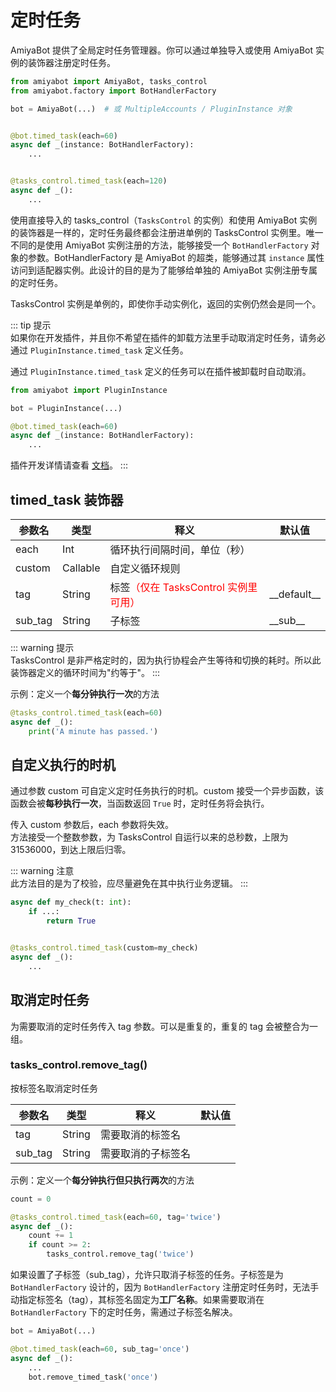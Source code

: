 # 定时任务

AmiyaBot 提供了全局定时任务管理器。你可以通过单独导入或使用 AmiyaBot 实例的装饰器注册定时任务。

```python
from amiyabot import AmiyaBot, tasks_control
from amiyabot.factory import BotHandlerFactory

bot = AmiyaBot(...)  # 或 MultipleAccounts / PluginInstance 对象


@bot.timed_task(each=60)
async def _(instance: BotHandlerFactory):
    ...


@tasks_control.timed_task(each=120)
async def _():
    ...
```

使用直接导入的 tasks_control（`TasksControl` 的实例）和使用 AmiyaBot 实例的装饰器是一样的，定时任务最终都会注册进单例的
TasksControl 实例里。唯一不同的是使用 AmiyaBot
实例注册的方法，能够接受一个 `BotHandlerFactory` 对象的参数。BotHandlerFactory 是 AmiyaBot 的超类，能够通过其 `instance`
属性访问到适配器实例。此设计的目的是为了能够给单独的 AmiyaBot 实例注册专属的定时任务。

TasksControl 实例是单例的，即使你手动实例化，返回的实例仍然会是同一个。

::: tip 提示<br>
如果你在开发插件，并且你不希望在插件的卸载方法里手动取消定时任务，请务必通过 `PluginInstance.timed_task` 定义任务。

通过 `PluginInstance.timed_task` 定义的任务可以在插件被卸载时自动取消。

```python {3,5}
from amiyabot import PluginInstance

bot = PluginInstance(...)

@bot.timed_task(each=60)
async def _(instance: BotHandlerFactory):
    ...
```

插件开发详情请查看 [文档](/develop/plugin)。
:::

## timed_task 装饰器

| 参数名     | 类型       | 释义                                                        | 默认值           |
|---------|----------|-----------------------------------------------------------|---------------|
| each    | Int      | 循环执行间隔时间，单位（秒）                                            |               |
| custom  | Callable | 自定义循环规则                                                   |               |
| tag     | String   | 标签<span style="color: red">（仅在 TasksControl 实例里可用）</span> | \_\_default__ |
| sub_tag | String   | 子标签                                                       | \_\_sub__     |

::: warning 提示<br>
TasksControl 是非严格定时的，因为执行协程会产生等待和切换的耗时。所以此装饰器定义的循环时间为"约等于"。
:::

示例：定义一个**每分钟执行一次**的方法

```python
@tasks_control.timed_task(each=60)
async def _():
    print('A minute has passed.')
```

## 自定义执行的时机

通过参数 custom 可自定义定时任务执行的时机。custom 接受一个异步函数，该函数会被**每秒执行一次**，当函数返回 `True`
时，定时任务将会执行。

传入 custom 参数后，each 参数将失效。<br>
方法接受一个整数参数，为 TasksControl 自运行以来的总秒数，上限为 31536000，到达上限后归零。

::: warning 注意<br>
此方法目的是为了校验，应尽量避免在其中执行业务逻辑。
:::

```python
async def my_check(t: int):
    if ...:
        return True


@tasks_control.timed_task(custom=my_check)
async def _():
    ...
```

## 取消定时任务

为需要取消的定时任务传入 tag 参数。可以是重复的，重复的 tag 会被整合为一组。

### tasks_control.remove_tag()

按标签名取消定时任务

| 参数名     | 类型     | 释义        | 默认值 |
|---------|--------|-----------|-----|
| tag     | String | 需要取消的标签名  |     |
| sub_tag | String | 需要取消的子标签名 |     |

示例：定义一个**每分钟执行但只执行两次**的方法

```python {7}
count = 0

@tasks_control.timed_task(each=60, tag='twice')
async def _():
    count += 1
    if count >= 2:
        tasks_control.remove_tag('twice')
```

如果设置了子标签（sub_tag），允许只取消子标签的任务。子标签是为 `BotHandlerFactory` 设计的，因为 `BotHandlerFactory`
注册定时任务时，无法手动指定标签名（tag），其标签名固定为**工厂名称**。如果需要取消在 `BotHandlerFactory` 下的定时任务，需通过子标签名解决。

```python {1,6}
bot = AmiyaBot(...)

@bot.timed_task(each=60, sub_tag='once')
async def _():
    ...
    bot.remove_timed_task('once')
```

